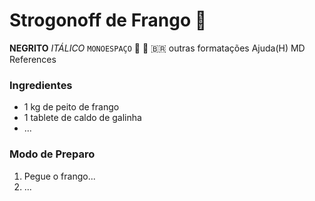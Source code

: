 # Strogonoff de Frango :chicken:

**NEGRITO** _ITÁLICO_ ``MONOESPAÇO`` :cake: :ocean: :brazil: outras formatações Ajuda(H) MD References

### Ingredientes

- 1 kg de peito de frango
- 1 tablete de caldo de galinha
- ... 

### Modo de Preparo

1. Pegue o frango...
2. ...









